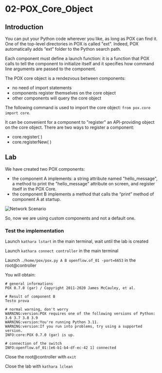 # 02-POX_Core_Object

## Introduction

You can put your Python code wherever you like, as long as POX can find it. One of the top-level directories in POX is called "ext". Indeed, POX automatically adds “ext” folder to the Python search path.

Each component must define a launch function: it is a function that POX calls to tell the component to initialize itself and it specifies how command line arguments are passed to the component.

The POX core object is a rendezvous between components:
* no need of import statements
* components register themselves on the core object
* other components will query the core object

The following command is used to import the core object: ```from pox.core import core```.

It can be convenient for a component to "register" an API-providing object on the core object. There are two ways to register a component: 
* core.register( )
* core.registerNew( )


## Lab

We have created two POX components:
* the component A implements: a string attribute named "hello_message", a method to print the "hello_message" attribute on screen, and register itself in the POX Core.
* the component B implements a method that calls the “print” method of component A at startup.

![Network Scenario](https://github.com/RicGobs/Kathara-Labs/blob/main/main-labs/sdn-openflow/network_images/network_image1.png)

So, now we are using custom components and not a default one.

### Test the implementation

Launch ```kathara lstart``` in the main terminal, wait until the lab is created

Launch ```kathara connect controller``` in the main terminal

Launch ```./home/pox/pox.py A B openflow.of_01 -port=6653``` in the root@controller

You will obtain: 
```
# general informations
POX 0.7.0 (gar) / Copyright 2011-2020 James McCauley, et al. 

# Result of component B
Testo prova

# normal warning, don't worry
WARNING:version:POX requires one of the following versions of Python: 3.6 3.7 3.8 3.9
WARNING:version:You're running Python 3.11.
WARNING:version:If you run into problems, try using a supported version.
INFO:core:POX 0.7.0 (gar) is up.

# connection of the switch
INFO:openflow.of_01:[e6-b1-b4-df-ec-42 1] connected
```

Close the root@controller with ```exit```

Close the lab with ```kathara lclean```

